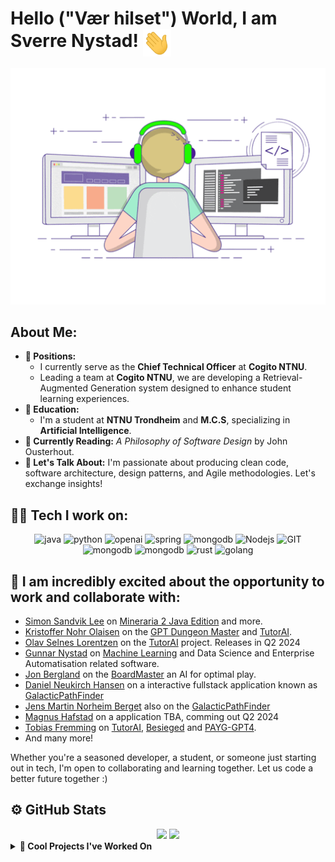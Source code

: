 <h1> Hello ("Vær hilset") World, I am Sverre Nystad! 
<img src="assets/hand-waving.gif" width="45" align="center"/> </h1> 

<div align="center">
    <img src="assets/programmerProggingDarkMode.gif">
</div>

## About Me:

- **🚀 Positions:**
    - I currently serve as the **Chief Technical Officer** at **Cogito NTNU**.
    - Leading a team at **Cogito NTNU**, we are developing a Retrieval-Augmented Generation system designed to enhance student learning experiences.
- **🏦 Education:**
    - I'm a student at **NTNU Trondheim** and **M.C.S**, specializing in **Artificial Intelligence**.
- **📖 Currently Reading:** *A Philosophy of Software Design* by John Ousterhout.
- **💬 Let's Talk About:** I'm passionate about producing clean code, software architecture, design patterns, and Agile methodologies. Let's exchange insights!

<h2> 🧑‍💻 Tech I work on: </h2>

<div align="center">
      <img src="https://www.vectorlogo.zone/logos/java/java-icon.svg" alt="java"           width="75" height="75"/> 
      <img src="https://www.vectorlogo.zone/logos/python/python-icon.svg" alt="python"     width="65 height="65"/>
      <img src="https://github.com/SverreNystad/SverreNystad/assets/89105607/5dcbef68-921d-4897-a5cd-67c3ce2f171b" alt="openai" width="75" height="65"/>
      <img src="https://www.vectorlogo.zone/logos/springio/springio-icon.svg" alt="spring" width="65" height="65"/>
      <img src="https://www.vectorlogo.zone/logos/reactjs/reactjs-icon.svg" alt="mongodb"  width="55" height="65"/>
      <img src="https://www.vectorlogo.zone/logos/nodejs/nodejs-icon.svg" alt="Nodejs"     width="65" height="65"/>
      <img src="https://www.vectorlogo.zone/logos/git-scm/git-scm-icon.svg" alt="GIT"      width="65" height="65"/> 
      <img src="https://www.vectorlogo.zone/logos/mongodb/mongodb-icon.svg" alt="mongodb"  width="55" height="65"/>
      <img src="https://www.vectorlogo.zone/logos/gradle/gradle-icon.svg" alt="mongodb"    width="55" height="65"/>
      <img src="https://www.vectorlogo.zone/logos/rust-lang/rust-lang-icon.svg" alt="rust" width="55" height="65"/>
      <img src="https://www.vectorlogo.zone/logos/golang/golang-official.svg" alt="golang" width="75" height="65"/>
</div>

<h2> 🤝 I am incredibly excited about the opportunity to work and collaborate with: </h3>

- [Simon Sandvik Lee](https://github.com/sandviklee) on [Mineraria 2 Java Edition](https://github.com/sandviklee/MinerariaV2) and more.
- [Kristoffer Nohr Olaisen](https://github.com/Knolaisen) on the [GPT Dungeon Master](https://github.com/SverreNystad/gpt-dungeon-master) and [TutorAI](https://github.com/SverreNystad/TutorAI).
- [Olav Selnes Lorentzen](https://github.com/olavsl) on the [TutorAI](https://github.com/SverreNystad/TutorAI) project. Releases in Q2 2024
- [Gunnar Nystad](https://github.com/Gunnar2908) on [Machine Learning](https://github.com/SverreNystad/power-predictor) and Data Science and Enterprise Automatisation related software.
- [Jon Bergland](https://github.com/JonBergland) on the [BoardMaster](https://github.com/SverreNystad/board-master) an AI for optimal play.
- [Daniel Neukirch Hansen](https://github.com/Spiderpig02) on a interactive fullstack application known as [GalacticPathFinder](https://github.com/Spiderpig02/GalacticPathFinder) 
- [Jens Martin Norheim Berget](https://github.com/Jensern1) also on the [GalacticPathFinder](https://github.com/Spiderpig02/GalacticPathFinder) 
- [Magnus Hafstad](https://github.com/MagnusHafstad) on a application TBA, comming out Q2 2024
- [Tobias Fremming](https://github.com/tobiasfremming) on [TutorAI](https://github.com/SverreNystad/TutorAI), [Besieged](https://github.com/SverreNystad/besieged) and [PAYG-GPT4](https://github.com/SverreNystad/payg-gpt4).
- And many more!

Whether you're a seasoned developer, a student, or someone just starting out in tech, I'm open to collaborating and learning together. Let us code a better future together :)

<h2>⚙️ GitHub Stats</h2>
<div align="center">
  <picture>
    <source media="(prefers-color-scheme: dark)" srcset="https://github-readme-stats.vercel.app/api?username=SverreNystad&show_icons=true&border_color=414868&theme=tokyonight"/>
    <source media="(prefers-color-scheme: light)" srcset="https://github-readme-stats.vercel.app/api?username=SverreNystad&show_icons=true"/>
    <img height="190em" src="https://github-readme-stats.vercel.app/api?username=SverreNystad&show_icons=true"/>
  </picture>
  <picture>
    <source media="(prefers-color-scheme: dark)" srcset="https://github-readme-stats.vercel.app/api/top-langs/?username=SverreNystad&layout=compact&border_color=414868&theme=tokyonight&hide=jupyter%20notebook,html,css,shaderlab"/>
    <source media="(prefers-color-scheme: light)" srcset="https://github-readme-stats.vercel.app/api/top-langs/?username=SverreNystad&layout=compact&hide=jupyter%20notebook,html,css,shaderlab">
    <img height="190em" src="https://github-readme-stats.vercel.app/api/top-langs/?username=SverreNystad&layout=compact&hide=jupyter%20notebook,html,css,shaderlab"/>
  </picture>
</div>

<details>
  <summary><strong>🚀 Cool Projects I've Worked On</strong></summary>
  <br>
  
  <div align="center">
    <h3><a href="https://github.com/CogitoNTNU/TutorAI">TutorAI</a></h3>
    <p>
        TutorAI is a RAG system capable of assisting with learning academic subjects and using the curriculum and citing it. The project revolves around building an application that ingests a textbook in most formats and facilitates efficient learning of the course material.
    </p>
    <br><img src="https://github.com/CogitoNTNU/TutorAI/blob/main/docs/images/TutorAI.png" width="200">
    <hr>
    <h3><a href="https://github.com/SverreNystad/constraint-satisfaction-problem">Constraint Satisfaction Problem: Sudoku Solver</a></h3>
    <p>
        This application uses CSP to solve Sudoku puzzles. The creators of this application have both never solved a Sudoku, but with the power of CSP, we can solve any Sudoku. Enjoy the application and have fun solving Sudokus.
        <br><img src="https://github.com/SverreNystad/constraint-satisfaction-problem/blob/main/docs/images/application.png" width="200">
    </p>
    <hr>
    <h3><a href="https://github.com/sandviklee/NTNU-FIGHTERZ">NTNU FIGHTERZ</a></h3>
    <p>
        A scaling fighting game similar to Super Smash Bros, developed in Java with Maven.
        <br><img src="https://media.discordapp.net/attachments/353907776633700363/1066753378958442506/6ae495074a7c35656342107b2aa2c2af.gif?width=837&height=454" width="200">
    </p>
    <hr>
    <h3><a href="https://github.com/Knolaisen/alpha-zero-prosjekt">Alpha-Zero-Chess</a></h3>
    <p>
        Developed an AI based on the Alpha Zero algorithm to play chess.
    </p>
    <hr>
    <h3><a href="https://github.com/CogitoNTNU/MarketingAI">MarketingAI</a></h3>
    <p>
        A software that autonomously generates relevant imagery and accompanying text for a meme or propaganda poster based on user input. To try it out visit us at https://www.cogito-ntnu.no/projects/marketingai.
        <br><img src="https://github.com/CogitoNTNU/MarketingAI/blob/main/docs/img/MarketingAILogo.png" width="200">
    </p>
    <hr>
    <h3><a href="https://github.com/SverreNystad/boids-the-game">Boids the Game</a></h3>
    <p>
        A simulation-based game inspired by Craig Reynolds' Boids algorithm, modeling the flocking behavior of birds or fish.
        <br><img src="https://i.gyazo.com/0dc7b698c4eb431d19be66c0b852ff02.gif" width="200">
    </p>
    <hr>
    <h3><a href="https://github.com/SverreNystad/gpt-dungeon-master">GPT Dungeon Master</a></h3>
    <p>
        This project harnesses the power of GPT models to create a dynamic and responsive Dungeon Master (DM) for tabletop RPGs.
        <br><img src="https://github.com/SverreNystad/gpt-dungeon-master/blob/main/docs/images/gpt-dungeon-master-logo.png" width="200">
    </p>
    <hr>
    <h3><a href="https://github.com/SverreNystad/GMTK-game-jam">Ragequit</a></h3>
    <p>
        This was our contribution to the 2023 GMTK Game jam. This is a video game made in 49 hours in unity.
        <br><img src="https://user-images.githubusercontent.com/89105607/252468141-b5e734c5-13f4-45f3-860f-87804f83d941.png" width="200">
    </p>
    <hr>
    <h3><a href="https://github.com/SverreNystad/power-predictor">ML power predictor</a></h3>
    <p>
        Using Machine Learning for time series forecasting of photovoltaic measurement for solar systems based on weather features.
        <br><img src="https://github.com/SverreNystad/SverreNystad/assets/89105607/8c19863d-b1f9-4142-9357-150951ccc35f" width="200">
    </p>
    <hr>
    <h3><a href="https://github.com/SverreNystad/game-of-Life">Conway's game of life</a></h3>
    <p>
        An implementation of Conway's game of life made with the MVC architecture pattern and Java Swing.
        <br><img src="https://i.gyazo.com/675756a7a693da8d650afe52b305a5e1.gif" width="200">
    </p>
    <hr>
    <h3><a href="https://github.com/SverreNystad/minesweeper">Minesweeper</a></h3>
    <p>
        A CLI version of Minesweeper. This project was made in 2 hours in Java with Gradle.
    </p>
    <hr>
    <h3><a href="https://github.com/SverreNystad/a-star-pathfinding">A* pathfinding</a></h3>
    <p>
        Implementation of the A* pathfinding algorithm to find the shortest path between two points with visualizations to show the algorithm in action.
        <br><img src="https://github.com/SverreNystad/a-star-pathfinding/blob/main/docs/exploration_of_task_2.gif" width="200">
    </p>
    <hr>
    <h3><a href="https://github.com/SverreNystad/TDT4145-train-system">Train, ticket, station management system</a></h3>
    <p>
        Train, ticket, station management system is a command line-based application that allows users to interact with a train ticketing system. Users can check train routes, trips, and available tickets, as well as register, log in, and buy tickets if they are a customer. This application uses a local SQLite database to store data.
        <br>
    </p>

```
  _______     _______     _______     _______     ___       
 /       \   /       \   /       \   /       \   /  |\_     
|   NORD  | |  LANDS  | |  BANEN  | |   S J   | |   |____\_ 
|_________|_|_________|_|_________|_|_________|_|_  |______|
   O     O     O     O     O     O     O     O    O\/_|      
```

And many more, most of the rest are private under NDA or not yet released.
  </div>
</details>
